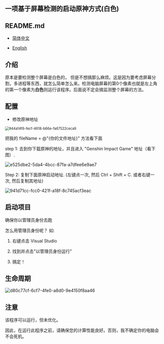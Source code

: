 ## 一项基于屏幕检测的启动原神方式(白色)

## README.md

- [简体中文](readme/README.zh_CN.md)

- [English](README.md)
  
  

## 介绍

原本是要检测整个屏幕是白色的， 但是不想搞那么麻烦。这是因为要考虑屏幕分割，多进程等东西，就怎么简单怎么来。检测电脑屏幕的第0个像素也就是左上角的第一个像素为**白色**则运行该程序。后面说不定会搞监测整个屏幕的方法。

## 配置

- 修改原神地址

<img title="" src="file:///E:\CodePlace\personal_project\OP\readme\images\Configuration_01.png" alt="944a14f6-fecf-4618-b66e-fa67522ceca9" style="zoom:80%;">

把我的 fileName = @"{你的文件地址}" 方法看下面

step 1: 去到你下载原神的地址，并且进入 "Genshin Impact Game" 地址（看下图）.

![e525dbe2-5da4-4bcc-87fa-a7dfee6e9ae7](file:///C:/Users/27971/Pictures/Typedown/e525dbe2-5da4-4bcc-87fa-a7dfee6e9ae7.png)

Step 2: 复制下面原神启动地址. (左键点一次, 然后 Ctrl + Shift + C. 或者右键一次, 然后复制其地址)

![941d71cc-fcc0-421f-a18f-8c745acf3eac](file:///C:/Users/27971/Pictures/Typedown/941d71cc-fcc0-421f-a18f-8c745acf3eac.png)



## 启动项目

确保你以管理员身份去跑

怎么用管理员身份呢？ 如:

1. 右键点击 Visual Studio

2. 找到并点击"以管理员身份运行"

3. 搞定！

## 生命周期

<img src="file:///C:/Users/27971/Pictures/Typedown/d80c77cf-6cf7-4fe0-a8d0-9e4150f8aa46.png" title="" alt="d80c77cf-6cf7-4fe0-a8d0-9e4150f8aa46" data-align="center">

## 注意

该程序可以运行，但未优化。

因此，在运行此程序之前，请确保您的计算性能良好。否则，我不确定你的电脑会不会死机。
